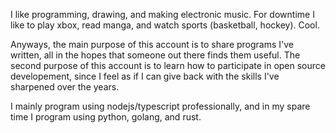 I like programming, drawing, and making electronic music. For downtime I like to play xbox, read manga, and watch sports (basketball, hockey). Cool.

Anyways, the main purpose of this account is to share programs I've written, all in the hopes that someone out there finds them useful. The second purpose of this account is to learn how to participate in open source developement, since I feel as if I can give back with the skills I've sharpened over the years. 

I mainly program using nodejs/typescript professionally, and in my spare time I program using python, golang, and rust.
